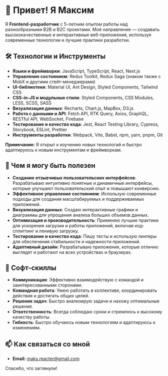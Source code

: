 # :wave: Привет! Я Максим

Я **Frontend-разработчик** с 5-летним опытом работы над разнообразными B2B и B2C проектами. Моё направление — создавать высококачественные и интерактивные веб-приложения, используя современные технологии и лучшие практики разработки.

## :hammer_and_wrench: Технологии и Инструменты

- **Языки и фреймворки**: JavaScript, TypeScript, React, Next.js
- **Управление состоянием**: Redux Toolkit, Redux Saga (знаком также с MobX и другими стейт-менеджерами)
- **UI-библиотеки**: Material UI, Ant Design, Styled Components, Tailwind CSS
- **CSS-in-JS и модульные стили**: Styled Components, CSS Modules, LESS, SCSS, SASS
- **Визуализация данных**: Recharts, Chart.js, MapBox, D3.js
- **Работа с данными и API**: Fetch API, RTK Query, Axios, GraphQL, RESTful API, WebSocket, Firebase
- **Тестирование и качество кода**: Jest, React Testing Library, Cypress, Storybook, ESLint, Prettier
- **Инструменты разработки**: Webpack, Vite, Babel, npm, yarn, pnpm, Git


**Примечание:** Я открыт к изучению новых технологий и быстро адаптируюсь к новым инструментам и фреймворкам.

## :star2: Чем я могу быть полезен

- **Создание отзывчивых пользовательских интерфейсов**: Разрабатываю интуитивно понятные и динамичные интерфейсы, которые улучшают пользовательский опыт и повышают конверсию.
- **Эффективное управление состоянием**: Использую современные подходы для создания масштабируемых и поддерживаемых приложений.
- **Визуализация данных**: Создаю интерактивные графики и диаграммы для упрощения анализа больших объемов данных.
- **Оптимизация и производительность**: Применяю лучшие практики для ускорения загрузки и работы приложений, включая код-сплиттинг и ленивую загрузку.
- **Тестирование и качество кода**: Пишу тесты и использую линтеры для обеспечения стабильности и надежности приложений.
- **Адаптивный дизайн**: Разрабатываю приложения, которые отлично выглядят и работают на всех устройствах и браузерах.

## :handshake: Софт-скиллы

- **Коммуникация**: Эффективно взаимодействую с командой и заинтересованными сторонами.
- **Командная работа**: Умею работать в коллективе, координировать действия и достигать общих целей.
- **Решение задач**: Быстро анализирую задачи и нахожу оптимальные решения.
- **Ответственность**: Всегда соблюдаю сроки и стремлюсь к высокому качеству работы.
- **Гибкость**: Быстро обучаюсь новым технологиям и адаптируюсь к изменениям.

## :mailbox: Как связаться со мной
- **Email:** [maks.reacter@gmail.com](mailto:maks.reacter@gmail.com)

Спасибо, что заглянули!

